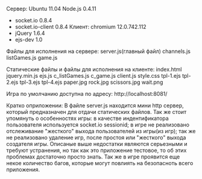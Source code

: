 Сервер:
Ubuntu 11.04
Node.js 0.4.11
 - socket.io 0.8.4
 - socket.io-client 0.8.4
Клиент:
chromium 12.0.742.112
 - jQuery 1.6.4
 - ejs-dev 1.0
 
Файлы
для исполнения на сервере:
server.js(главный файл)
channels.js
listGames.js
game.js

Статические файлы и файлы для исполнения на клиенте:
index.html
jquery.min.js
ejs.js
c_listGames.js
c_game.js
client.js
style.css
tpl-1.ejs
tpl-2.ejs
tpl-3.ejs
tpl-4.ejs
paper.jpg
rock.jpg
scissors.jpg
wait.png

Игра по умолчанию доступна по адресу: http://localhost:8081/

Кратко оприложении:
В файле server.js находится мини http сервер, который предназначен для отдачи статических файлов. Так же стоит упомянуть о особенностях игры: в качестве индентификатора пользователя используется socket.io sessionid; в игре не реализовано отслеживание "жесткого" выхода пользователей из игры(из игр); так же не реализовано удаление игр, после простоя или "жесткого" выхода создателя игры. Описаные выше недостатки являются серьезными и требуют устранения, но так как это приложение тестовое, то об этих проблемах достаточно просто знать. Так же в игре проявится еще некое количество багов, которые могут повлиять на безопасноть всего приложения.
